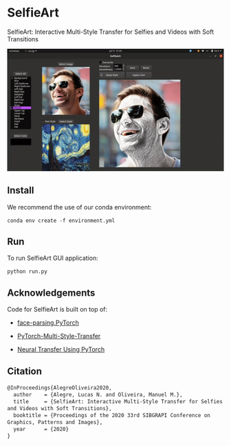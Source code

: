 # SelfieArt
SelfieArt: Interactive Multi-Style Transfer for Selfies and Videos with Soft Transitions

![](images/selfieart.gif)

## Install

We recommend the use of our conda environment:
```
conda env create -f environment.yml
```

## Run

To run SelfieArt GUI application:
```
python run.py
```

## Acknowledgements

Code for SelfieArt is built on top of:

- [face-parsing.PyTorch](https://github.com/zllrunning/face-parsing.PyTorch)

- [PyTorch-Multi-Style-Transfer](https://github.com/zhanghang1989/PyTorch-Multi-Style-Transfer)

- [Neural Transfer Using PyTorch](https://pytorch.org/tutorials/advanced/neural_style_tutorial.html)


## Citation
```
@InProceedings{AlegreOliveira2020,
  author    = {Alegre, Lucas N. and Oliveira, Manuel M.},
  title     = {SelfieArt: Interactive Multi-Style Transfer for Selfies and Videos with Soft Transitions},
  booktitle = {Proceedings of the 2020 33rd SIBGRAPI Conference on Graphics, Patterns and Images},
  year      = {2020}
}
```

